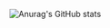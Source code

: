 ![Anurag's GitHub stats](https://github-readme-stats.vercel.app/api?username=chaentopi&show_icons=true&theme=panda)
